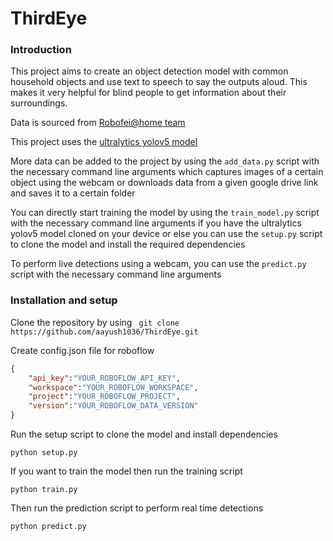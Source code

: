 # ThirdEye 

### Introduction

This project aims to create an object detection model with common household objects and use text to speech to say the outputs aloud. This makes it very helpful for blind people to get information about their surroundings. 

Data is sourced from <a href="https://ieee-dataport.org/open-access/annotated-image-dataset-household-objects-robofeihome-team">Robofei@home team</a>

This project uses the <a href="https://github.com/ultralytics/yolov5">ultralytics yolov5 model</a>

More data can be added to the project by using the ```add_data.py``` script with the necessary command line arguments which captures images of a certain object using the webcam or downloads data from a given google drive link and saves it to a certain folder 

You can directly start training the model by using the ```train_model.py```  script with the necessary command line arguments if you have the ultralytics yolov5 model cloned on your device or else you can use the ```setup.py``` script to clone the model and install the required dependencies 

To perform live detections using a webcam, you can use the ```predict.py``` script with the necessary command line arguments

### Installation and setup 

Clone the repository by using 
``` git clone https://github.com/aayush1036/ThirdEye.git```

Create config.json file for roboflow 
```json
{
    "api_key":"YOUR_ROBOFLOW_API_KEY",
    "workspace":"YOUR_ROBOFLOW_WORKSPACE",
    "project":"YOUR_ROBOFLOW_PROJECT",
    "version":"YOUR_ROBOFLOW_DATA_VERSION"
}

```
Run the setup script to clone the model and install dependencies 

```python setup.py```

If you want to train the model then run the training script

```python train.py```

Then run the prediction script to perform real time detections

```python predict.py```